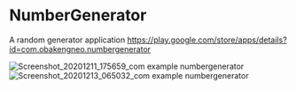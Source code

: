# NumberGenerator
A random generator application
https://play.google.com/store/apps/details?id=com.obakengneo.numbergenerator

![Screenshot_20201211_175659_com example numbergenerator](https://user-images.githubusercontent.com/45826980/107627055-63feb400-6c67-11eb-9919-6ba222375991.jpg)
![Screenshot_20201213_065032_com example numbergenerator](https://user-images.githubusercontent.com/45826980/107627139-7f69bf00-6c67-11eb-9b75-6f8e9bdad696.jpg)
